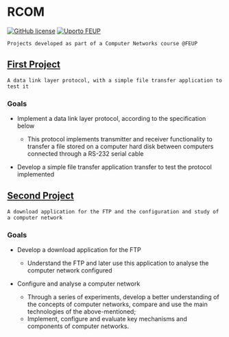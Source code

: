 # RCOM
[![GitHub license](https://img.shields.io/github/license/microsoft/ML-For-Beginners.svg)](LICENSE)
[![Uporto FEUP](https://img.shields.io/badge/UPorto-FEUP-brown)](https://fe.up.pt)

`Projects developed as part of a Computer Networks course @FEUP`

## [First Project](Trabalho1/README.md)

`A data link layer protocol, with a simple file transfer application to test it`

### Goals

* Implement a data link layer protocol, according to the specification below
    - This protocol implements transmitter and receiver functionality to transfer a file stored on a computer hard disk between computers connected through a RS-232 serial cable 
    
* Develop a simple file transfer application transfer to test the protocol implemented


## [Second Project](Trabalho2/README.md)

`A download application for the FTP and the configuration and study of a computer network`

### Goals

* Develop a download application for the FTP
    - Understand the FTP and later use this application to analyse the computer network configured
    
* Configure and analyse a computer network
    - Through a series of experiments, develop a better understanding of the concepts of computer networks, compare and use the main technologies of the above-mentioned;
    - Implement, configure and evaluate key mechanisms and components of computer networks.

